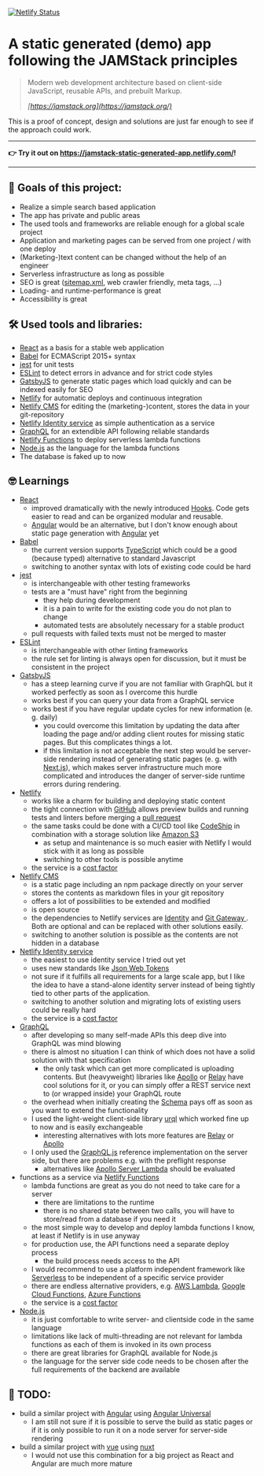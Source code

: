 [![Netlify Status](https://api.netlify.com/api/v1/badges/d2785c91-6438-42ba-847e-107c82fdb0df/deploy-status)](https://app.netlify.com/sites/jamstack-static-generated-app/deploys)

# A static generated (demo) app following the **JAM**Stack principles

> Modern web development architecture based on client-side JavaScript, reusable APIs, and prebuilt Markup.
> 
> _[https://jamstack.org](https://jamstack.org/)_

This is a proof of concept, design and solutions are just far enough to see if the approach could work.

---

__👉 Try it out on https://jamstack-static-generated-app.netlify.com/!__

---

## 🎯 Goals of this project:
- Realize a simple search based application
- The app has private and public areas
- The used tools and frameworks are reliable enough for a global scale project
- Application and marketing pages can be served from one project / with one deploy
- (Marketing-)text content can be changed without the help of an engineer
- Serverless infrastructure as long as possible
- SEO is great ([sitemap.xml](https://jamstack-static-generated-app.netlify.com/sitemap.xml), web crawler friendly, meta tags, ...)
- Loading- and runtime-performance is great
- Accessibility is great

## 🛠 Used tools and libraries:
- [React](https://reactjs.org/) as a basis for a stable web application
- [Babel](https://babeljs.io) for ECMAScript 2015+ syntax
- [jest](https://jestjs.io/) for unit tests
- [ESLint](https://eslint.org/) to detect errors in advance and for strict code styles
- [GatsbyJS](https://www.gatsbyjs.org/) to generate static pages which load quickly and can be indexed easily for SEO
- [Netlify](https://www.netlify.com/) for automatic deploys and continuous integration
- [Netlify CMS](https://www.netlifycms.org/) for editing the (marketing-)content, stores the data in your git-repository
- [Netlify Identity service](https://www.netlify.com/docs/identity/) as simple authentication as a service
- [GraphQL](https://graphql.org/) for an extendible API following reliable standards
- [Netlify Functions](https://www.netlify.com/docs/functions/) to deploy serverless lambda functions
- [Node.js](https://nodejs.org) as the language for the lambda functions
- The database is faked up to now

## 🤓 Learnings
- [React](https://reactjs.org/)
  - improved dramatically with the newly introduced [Hooks](https://reactjs.org/docs/hooks-intro.html). Code gets easier to read and can be organized modular and reusable.
  - [Angular](https://angular.io) would be an alternative, but I don't know enough about static page generation with [Angular](https://angular.io) yet
- [Babel](https://babeljs.io)
  - the current version supports [TypeScript](https://www.typescriptlang.org) which could be a good (because typed) alternative to standard Javascript
  - switching to another syntax with lots of existing code could be hard
- [jest](https://jestjs.io/)
  - is interchangeable with other testing frameworks
  - tests are a "must have" right from the beginning
    - they help during development
    - it is a pain to write for the existing code you do not plan to change
    - automated tests are absolutely necessary for a stable product
  - pull requests with failed texts must not be merged to master
- [ESLint](https://eslint.org/)
  - is interchangeable with other linting frameworks
  - the rule set for linting is always open for discussion, but it must be consistent in the project
- [GatsbyJS](https://www.gatsbyjs.org/)
  - has a steep learning curve if you are not familiar with GraphQL but it worked perfectly as soon as I overcome this hurdle
  - works best if you can query your data from a GraphQL service
  - works best if you have regular update cycles for new information (e. g. daily)
    - you could overcome this limitation by updating the data after loading the page and/or adding client routes for missing static pages. But this complicates things a lot.
    - if this limitation is not acceptable the next step would be server-side rendering instead of generating static pages (e. g. with [Next.js](https://nextjs.org/)), which makes server infrastructure much more complicated and introduces the danger of server-side runtime errors during rendering.
- [Netlify](https://www.netlify.com/)
  - works like a charm for building and deploying static content
  - the tight connection with [GitHub](https://guides.github.com) allows preview builds and running tests and linters before merging a [pull request](https://help.github.com/en/articles/about-pull-requests)
  - the same tasks could be done with a CI/CD tool like [CodeShip](http://codeship.com/) in combination with a storage solution like [Amazon S3](https://aws.amazon.com/s3/)
    - as setup and maintenance is so much easier with Netlify  I would stick with it as long as possible
    - switching to other tools is possible anytime
  - the service is a [cost factor](https://www.netlify.com/pricing/#features)
- [Netlify CMS](https://www.netlifycms.org/)
  - is a static page including an npm package directly on your server
  - stores the contents as markdown files in your git repository
  - offers a lot of possibilities to be extended and modified
  - is open source
  - the dependencies to Netlify services are [Identity](https://www.netlify.com/docs/identity/) and [Git Gateway ](https://www.netlify.com/docs/git-gateway/). Both are optional and can be replaced with other solutions easily.
  - switching to another solution is possible as the contents are not hidden in a database
- [Netlify Identity service](https://www.netlify.com/docs/identity/)
  - the easiest to use identity service I tried out yet
  - uses new standards like [Json Web Tokens](https://jwt.io)
  - not sure if it fulfills all requirements for a large scale app, but I like the idea to have a stand-alone identity server instead of being tightly tied to other parts of the application.
  - switching to another solution and migrating lots of existing users could be really hard
  - the service is a [cost factor](https://www.netlify.com/pricing/#identity)
- [GraphQL](https://graphql.org/)
  - after developing so many self-made APIs this deep dive into GraphQL was mind blowing
  - there is almost no situation I can think of which does not have a solid solution with that specification
    - the only task which can get more complicated is uploading contents. But (heavyweight) libraries like [Apollo](https://www.apollographql.com) or [Relay](https://relay.dev) have cool solutions for it, or you can simply offer a REST service next to (or wrapped inside) your GraphQL route
  - the overhead when initially creating the [Schema](https://graphql.org/learn/schema/) pays off as soon as you want to extend the functionality
  - I used the light-weight client-side library [urql](https://formidable.com/open-source/urql/) which worked fine up to now and is easily exchangeable
    - interesting alternatives with lots more features are [Relay](https://relay.dev) or [Apollo](https://www.apollographql.com)
  - I only used the [GraphQL.js](https://github.com/graphql/graphql-js) reference implementation on the server side, but there are problems e.g. with the preflight response
    - alternatives like [Apollo Server Lambda](https://github.com/apollographql/apollo-server/tree/master/packages/apollo-server-lambda) should be evaluated
- functions as a service via [Netlify Functions](https://www.netlify.com/docs/functions/)
  - lambda functions are great as you do not need to take care for a server
    - there are limitations to the runtime
    - there is no shared state between two calls, you will have to store/read from a database if you need it
  - the most simple way to develop and deploy lambda functions I know, at least if Netlify is in use anyway
  - for production use, the API functions need a separate deploy process
    - the build process needs access to the API
  - I would recommend to use a platform independent framework like [Serverless](https://serverless.com) to be independent of a specific service provider
  - there are endless alternative providers, e.g. [AWS Lambda](https://aws.amazon.com/lambda/features/), [Google Cloud Functions](https://cloud.google.com/functions/), [Azure Functions](https://aws.amazon.com/lambda/features/)
  - the service is a [cost factor](https://www.netlify.com/pricing/#functions)
- [Node.js](https://nodejs.org)
  - it is just comfortable to write server- and clientside code in the same language
  - limitations like lack of multi-threading are not relevant for lambda functions as each of them is invoked in its own process
  - there are great libraries for GraphQL available for Node.js
  - the language for the server side code needs to be chosen after the full requirements of the backend are available

## 🤔 TODO:
- build a similar project with [Angular](https://angular.io) using [Angular Universal](https://angular.io/guide/universal)
  - I am still not sure if it is possible to serve the build as static pages or if it is only possible to run it on a node server for server-side rendering
- build a similar project with [vue](https://vuejs.org/) using [nuxt](https://nuxtjs.org/)
  - I would not use this combination for a big project as React and Angular are much more mature
